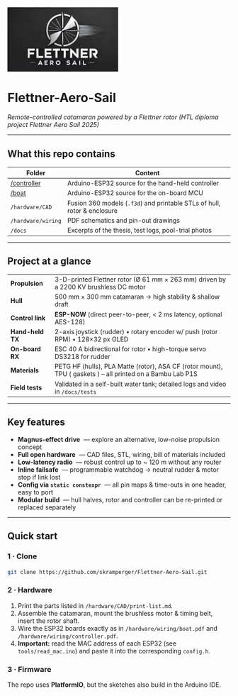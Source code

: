 <img src="images/logo.jpg" alt="Flettner Aero Sail Logo" width="250">

# Flettner-Aero-Sail  
*Remote-controlled catamaran powered by a Flettner rotor (HTL diploma project Flettner Aero Sail 2025)*

---

## What this repo contains
| Folder | Content |
|--------|---------|
| [/controller](/controller) | Arduino-ESP32 source for the hand-held controller |
| [/boat](/boat)             | Arduino-ESP32 source for the on-board MCU |
| `/hardware/CAD`        | Fusion 360 models (`.f3d`) and printable STLs of hull, rotor & enclosure |
| `/hardware/wiring`     | PDF schematics and pin-out drawings |
| `/docs`                | Excerpts of the thesis, test logs, pool-trial photos |

---

## Project at a glance
|  |  |
|--|--|
| **Propulsion** | 3-D-printed Flettner rotor (Ø 61 mm × 263 mm) driven by a 2200 KV brushless DC motor |
| **Hull** | 500 mm × 300 mm catamaran → high stability & shallow draft |
| **Control link** | **ESP-NOW** (direct peer-to-peer, < 2 ms latency, optional AES-128) |
| **Hand-held TX** | 2-axis joystick (rudder) • rotary encoder w/ push (rotor RPM) • 128×32 px OLED |
| **On-board RX** | ESC 40 A bidirectional for rotor • high-torque servo DS3218 for rudder |
| **Materials** | PETG HF (hulls), PLA Matte (rotor), ASA CF (rotor mount), TPU ( gaskets ) – all printed on a Bambu Lab P1S |
| **Field tests** | Validated in a self-built water tank; detailed logs and video in `/docs/tests` |

---

## Key features
- **Magnus-effect drive** &nbsp;— explore an alternative, low-noise propulsion concept  
- **Full open hardware** &nbsp;— CAD files, STL, wiring, bill of materials included  
- **Low-latency radio** &nbsp;— robust control up to ~ 120 m without any router  
- **Inline failsafe** &nbsp;— programmable watchdog → neutral rudder & motor stop if link lost  
- **Config via `static constexpr`** &nbsp;— all pin maps & time-outs in one header, easy to port  
- **Modular build** &nbsp;— hull halves, rotor and controller can be re-printed or replaced separately  

---

## Quick start

### 1 · Clone
```bash
git clone https://github.com/skramperger/Flettner-Aero-Sail.git
```

### 2 · Hardware
1. Print the parts listed in `/hardware/CAD/print-list.md`.  
2. Assemble the catamaran, mount the brushless motor & timing belt, insert the rotor shaft.  
3. Wire the ESP32 boards exactly as in `/hardware/wiring/boat.pdf` and `/hardware/wiring/controller.pdf`.  
4. **Important:** read the MAC address of each ESP32 (see `tools/read_mac.ino`) and paste it into the corresponding `config.h`.

### 3 · Firmware
The repo uses **PlatformIO**, but the sketches also build in the Arduino IDE.



